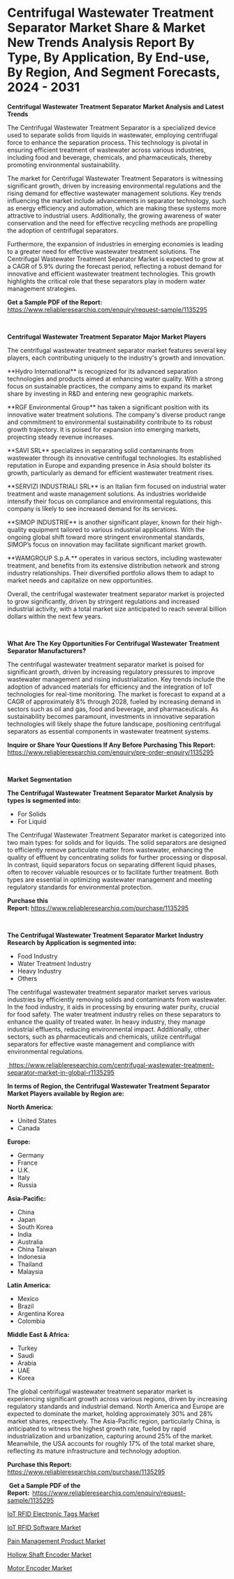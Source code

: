 <p><h1>Centrifugal Wastewater Treatment Separator Market Share & Market New Trends Analysis Report By Type, By Application, By End-use, By Region, And Segment Forecasts, 2024 - 2031</h1></p><p><strong>Centrifugal Wastewater Treatment Separator Market Analysis and Latest Trends</strong></p>
<p><p>The Centrifugal Wastewater Treatment Separator is a specialized device used to separate solids from liquids in wastewater, employing centrifugal force to enhance the separation process. This technology is pivotal in ensuring efficient treatment of wastewater across various industries, including food and beverage, chemicals, and pharmaceuticals, thereby promoting environmental sustainability.</p><p>The market for Centrifugal Wastewater Treatment Separators is witnessing significant growth, driven by increasing environmental regulations and the rising demand for effective wastewater management solutions. Key trends influencing the market include advancements in separator technology, such as energy efficiency and automation, which are making these systems more attractive to industrial users. Additionally, the growing awareness of water conservation and the need for effective recycling methods are propelling the adoption of centrifugal separators.</p><p>Furthermore, the expansion of industries in emerging economies is leading to a greater need for effective wastewater treatment solutions. The Centrifugal Wastewater Treatment Separator Market is expected to grow at a CAGR of 5.9% during the forecast period, reflecting a robust demand for innovative and efficient wastewater treatment technologies. This growth highlights the critical role that these separators play in modern water management strategies.</p></p>
<p><strong>Get a Sample PDF of the Report:&nbsp;</strong> <a href="https://www.reliableresearchiq.com/enquiry/request-sample/1135295?utm_campaign=973&utm_medium=2&utm_source=Github&utm_content=ia&utm_term=20122024&utm_id=centrifugal-wastewater-treatment-separator">https://www.reliableresearchiq.com/enquiry/request-sample/1135295</a></p>
<p>&nbsp;</p>
<p><strong>Centrifugal Wastewater Treatment Separator Major Market Players</strong></p>
<p><p>The centrifugal wastewater treatment separator market features several key players, each contributing uniquely to the industry's growth and innovation. </p><p>**Hydro International** is recognized for its advanced separation technologies and products aimed at enhancing water quality. With a strong focus on sustainable practices, the company aims to expand its market share by investing in R&D and entering new geographic markets.</p><p>**RGF Environmental Group** has taken a significant position with its innovative water treatment solutions. The company's diverse product range and commitment to environmental sustainability contribute to its robust growth trajectory. It is poised for expansion into emerging markets, projecting steady revenue increases.</p><p>**SAVI SRL** specializes in separating solid contaminants from wastewater through its innovative centrifugal technologies. Its established reputation in Europe and expanding presence in Asia should bolster its growth, particularly as demand for efficient wastewater treatment rises.</p><p>**SERVIZI INDUSTRIALI SRL** is an Italian firm focused on industrial water treatment and waste management solutions. As industries worldwide intensify their focus on compliance and environmental regulations, this company is likely to see increased demand for its services.</p><p>**SIMOP INDUSTRIE** is another significant player, known for their high-quality equipment tailored to various industrial applications. With the ongoing global shift toward more stringent environmental standards, SIMOP’s focus on innovation may facilitate significant market growth.</p><p>**WAMGROUP S.p.A.** operates in various sectors, including wastewater treatment, and benefits from its extensive distribution network and strong industry relationships. Their diversified portfolio allows them to adapt to market needs and capitalize on new opportunities.</p><p>Overall, the centrifugal wastewater treatment separator market is projected to grow significantly, driven by stringent regulations and increased industrial activity, with a total market size anticipated to reach several billion dollars within the next few years.</p></p>
<p>&nbsp;</p>
<p><strong>What Are The Key Opportunities For Centrifugal Wastewater Treatment Separator Manufacturers?</strong></p>
<p><p>The centrifugal wastewater treatment separator market is poised for significant growth, driven by increasing regulatory pressures to improve wastewater management and rising industrialization. Key trends include the adoption of advanced materials for efficiency and the integration of IoT technologies for real-time monitoring. The market is forecast to expand at a CAGR of approximately 8% through 2028, fueled by increasing demand in sectors such as oil and gas, food and beverage, and pharmaceuticals. As sustainability becomes paramount, investments in innovative separation technologies will likely shape the future landscape, positioning centrifugal separators as essential components in wastewater treatment systems.</p></p>
<p><strong>Inquire or Share Your Questions If Any Before Purchasing This Report:</strong> <a href="https://www.reliableresearchiq.com/enquiry/pre-order-enquiry/1135295?utm_campaign=973&utm_medium=2&utm_source=Github&utm_content=ia&utm_term=20122024&utm_id=centrifugal-wastewater-treatment-separator">https://www.reliableresearchiq.com/enquiry/pre-order-enquiry/1135295</a></p>
<p>&nbsp;</p>
<p><strong>Market Segmentation</strong></p>
<p><strong>The Centrifugal Wastewater Treatment Separator Market Analysis by types is segmented into:</strong></p>
<p><ul><li>For Solids</li><li>For Liquid</li></ul></p>
<p><p>The Centrifugal Wastewater Treatment Separator market is categorized into two main types: for solids and for liquids. The solid separators are designed to efficiently remove particulate matter from wastewater, enhancing the quality of effluent by concentrating solids for further processing or disposal. In contrast, liquid separators focus on separating different liquid phases, often to recover valuable resources or to facilitate further treatment. Both types are essential in optimizing wastewater management and meeting regulatory standards for environmental protection.</p></p>
<p><strong>Purchase this Report:&nbsp;</strong><a href="https://www.reliableresearchiq.com/purchase/1135295?utm_campaign=973&utm_medium=2&utm_source=Github&utm_content=ia&utm_term=20122024&utm_id=centrifugal-wastewater-treatment-separator">https://www.reliableresearchiq.com/purchase/1135295</a></p>
<p>&nbsp;</p>
<p><strong>The Centrifugal Wastewater Treatment Separator Market Industry Research by Application is segmented into:</strong></p>
<p><ul><li>Food Industry</li><li>Water Treatment Industry</li><li>Heavy Industry</li><li>Others</li></ul></p>
<p><p>The centrifugal wastewater treatment separator market serves various industries by efficiently removing solids and contaminants from wastewater. In the food industry, it aids in processing by ensuring water purity, crucial for food safety. The water treatment industry relies on these separators to enhance the quality of treated water. In heavy industry, they manage industrial effluents, reducing environmental impact. Additionally, other sectors, such as pharmaceuticals and chemicals, utilize centrifugal separators for effective waste management and compliance with environmental regulations.</p></p>
<p><a href="https://www.reliableresearchiq.com/centrifugal-wastewater-treatment-separator-market-in-global-r1135295?utm_campaign=973&utm_medium=2&utm_source=Github&utm_content=ia&utm_term=20122024&utm_id=centrifugal-wastewater-treatment-separator">&nbsp;https://www.reliableresearchiq.com/centrifugal-wastewater-treatment-separator-market-in-global-r1135295</a></p>
<p><strong>In terms of Region, the Centrifugal Wastewater Treatment Separator Market Players available by Region are:</strong></p>
<p>
    <p> <strong> North America: </strong>
        <ul>
            <li>United States</li>
            <li>Canada</li>
        </ul>
        </p> 
    <p> <strong> Europe: </strong>
        <ul>
            <li>Germany</li>
            <li>France</li>
            <li>U.K.</li>
            <li>Italy</li>
            <li>Russia</li>
        </ul>
        </p> 
    <p> <strong> Asia-Pacific: </strong>
        <ul>
            <li>China</li>
            <li>Japan</li>
            <li>South Korea</li>
            <li>India</li>
            <li>Australia</li>
            <li>China Taiwan</li>
            <li>Indonesia</li>
            <li>Thailand</li>
            <li>Malaysia</li>
        </ul>
        </p> 
    <p> <strong> Latin America: </strong>
        <ul>
            <li>Mexico</li>
            <li>Brazil</li>
            <li>Argentina Korea</li>
            <li>Colombia</li>
        </ul>
        </p> 
    <p> <strong> Middle East & Africa: </strong>
        <ul>
            <li>Turkey</li>
            <li>Saudi</li>
            <li>Arabia</li>
            <li>UAE</li>
            <li>Korea</li>
        </ul>
    </p>
    </p>
<p><p>The global centrifugal wastewater treatment separator market is experiencing significant growth across various regions, driven by increasing regulatory standards and industrial demand. North America and Europe are expected to dominate the market, holding approximately 30% and 28% market shares, respectively. The Asia-Pacific region, particularly China, is anticipated to witness the highest growth rate, fueled by rapid industrialization and urbanization, capturing around 25% of the market. Meanwhile, the USA accounts for roughly 17% of the total market share, reflecting its mature infrastructure and technology adoption.</p></p>
<p><strong>Purchase this Report: </strong><a href="https://www.reliableresearchiq.com/purchase/1135295?utm_campaign=973&utm_medium=2&utm_source=Github&utm_content=ia&utm_term=20122024&utm_id=centrifugal-wastewater-treatment-separator">https://www.reliableresearchiq.com/purchase/1135295</a></p>
<p>&nbsp;<strong>Get a Sample PDF of the Report:&nbsp;&nbsp;</strong><a href="https://www.reliableresearchiq.com/enquiry/request-sample/1135295?utm_campaign=973&utm_medium=2&utm_source=Github&utm_content=ia&utm_term=20122024&utm_id=centrifugal-wastewater-treatment-separator">https://www.reliableresearchiq.com/enquiry/request-sample/1135295</a></p>
<p><strong></strong></p>
<p><p><a href="https://github.com/ElviraLeka1962/Market-Research-Report-List-1/blob/main/iot-rfid-electronic-tags-market.md?utm_campaign=973&utm_medium=2&utm_source=Github&utm_content=ia&utm_term=20122024&utm_id=centrifugal-wastewater-treatment-separator">IoT RFID Electronic Tags Market</a></p><p><a href="https://github.com/darenph8er/Market-Research-Report-List-1/blob/main/iot-rfid-software-market.md?utm_campaign=973&utm_medium=2&utm_source=Github&utm_content=ia&utm_term=20122024&utm_id=centrifugal-wastewater-treatment-separator">IoT RFID Software Market</a></p><p><a href="https://www.linkedin.com/pulse/pain-management-product-market-report-offers-financial-hj9te?utm_campaign=973&utm_medium=2&utm_source=Github&utm_content=ia&utm_term=20122024&utm_id=centrifugal-wastewater-treatment-separator">Pain Management Product Market</a></p><p><a href="https://www.linkedin.com/pulse/strategic-market-insights-navigating-global-hollow-shaft-4fc9e?utm_campaign=973&utm_medium=2&utm_source=Github&utm_content=ia&utm_term=20122024&utm_id=centrifugal-wastewater-treatment-separator">Hollow Shaft Encoder Market</a></p><p><a href="https://www.linkedin.com/pulse/motor-encoder-market-research-report-identifying-challenges-eh2ve?utm_campaign=973&utm_medium=2&utm_source=Github&utm_content=ia&utm_term=20122024&utm_id=centrifugal-wastewater-treatment-separator">Motor Encoder Market</a></p></p>